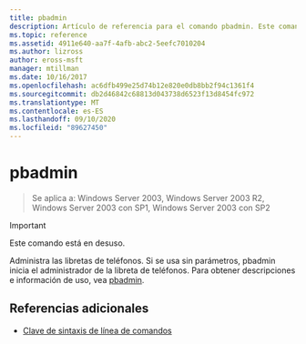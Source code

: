 ```yaml
---
title: pbadmin
description: Artículo de referencia para el comando pbadmin. Este comando está en desuso y no se garantiza que se admita en versiones futuras de Windows.
ms.topic: reference
ms.assetid: 4911e640-aa7f-4afb-abc2-5eefc7010204
ms.author: lizross
author: eross-msft
manager: mtillman
ms.date: 10/16/2017
ms.openlocfilehash: ac6dfb499e25d74b12e820e0db8bb2f94c1361f4
ms.sourcegitcommit: db2d46842c68813d043738d6523f13d8454fc972
ms.translationtype: MT
ms.contentlocale: es-ES
ms.lasthandoff: 09/10/2020
ms.locfileid: "89627450"
---
```

# <a name="pbadmin"></a>pbadmin

> Se aplica a: Windows Server 2003, Windows Server 2003 R2, Windows Server 2003 con SP1, Windows Server 2003 con SP2

>[!IMPORTANT]
> Este comando está en desuso.

Administra las libretas de teléfonos. Si se usa sin parámetros, pbadmin inicia el administrador de la libreta de teléfonos. Para obtener descripciones e información de uso, vea [pbadmin](/previous-versions/orphan-topics/ws.10/cc755767(v=ws.10)).

## <a name="additional-references"></a>Referencias adicionales

- [Clave de sintaxis de línea de comandos](command-line-syntax-key.md)
